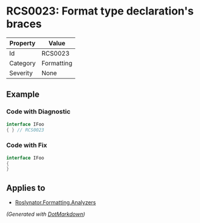 # RCS0023: Format type declaration's braces

| Property | Value      |
| -------- | ---------- |
| Id       | RCS0023    |
| Category | Formatting |
| Severity | None       |

## Example

### Code with Diagnostic

```csharp
interface IFoo
{ } // RCS0023
```

### Code with Fix

```csharp
interface IFoo
{
}
```

## Applies to

* [Roslynator.Formatting.Analyzers](https://www.nuget.org/packages/Roslynator.Formatting.Analyzers)


*\(Generated with [DotMarkdown](http://github.com/JosefPihrt/DotMarkdown)\)*